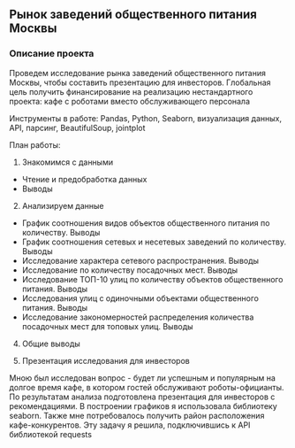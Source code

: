 ## Рынок заведений общественного питания Москвы
### Описание проекта
Проведем исследование рынка заведений общественного питания Москвы,
чтобы составить презентацию для инвесторов. Глобальная цель получить финансирование на реализацию нестандартного проекта: кафе с роботами вместо обслуживающего персонала

Инструменты в работе: Pandas, Python, Seaborn, визуализация данных, 
API, парсинг, BeautifulSoup, jointplot

План работы:
1. Знакомимся с данными
- Чтение и предобработка данных
- Выводы

2. Анализируем данные
- График соотношения видов объектов общественного питания по количеству. Выводы
- График соотношения сетевых и несетевых заведений по количеству. Выводы
- Исследование характера сетевого распространения. Выводы
- Исследование по количеству посадочных мест. Выводы
- Исследование ТОП-10 улиц по количеству объектов общественного питания. Выводы
- Исследования улиц с одиночными объектами общественного питания. Выводы
- Исследование закономерностей распределения количества посадочных мест для топовых улиц. Выводы

4. Общие выводы

5. Презентация исследования для инвесторов

Мною был исследован вопрос - будет ли успешным и популярным на долгое время кафе, в
котором гостей обслуживают роботы-официанты. По результатам анализа подготовлена
презентация для инвесторов с рекомендациями. В построении графиков я использовала
библиотеку seaborn. Также мне потребовалось получить район расположения
кафе-конкурентов. Эту задачу я решила, подключившись к API библиотекой requests
